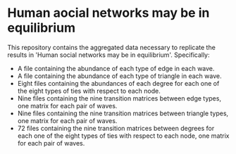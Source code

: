 # Human aocial networks may be in equilibrium 
This repository contains the aggregated data necessary to replicate the results in 'Human social networks may be in equilibrium'. Specifically:
- A file containing the abundance of each type of edge in each wave.
- A file containing the abundance of each type of triangle in each wave.
- Eight files containing the abundances of each degree for each one of the eight types of ties with respect to each node.
- Nine files containing the nine transition matrices between edge types, one matrix for each pair of waves.
- Nine files containing the nine transition matrices between triangle types, one matrix for each pair of waves.
- 72 files containing the nine transition matrices between degrees for each one of the eight types of ties with respect to each node, one matrix for each pair of waves.
